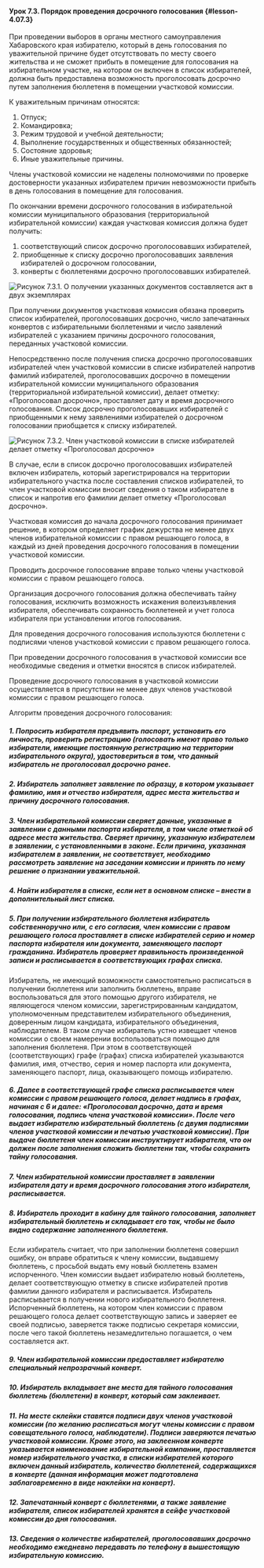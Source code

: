 #### Урок 7.3. Порядок проведения досрочного голосования {#lesson-4.07.3}

При проведении выборов в органы местного самоуправления Хабаровского края избирателю, который в день голосования по уважительной причине будет отсутствовать по месту своего жительства и не сможет прибыть в помещение для голосования на избирательном участке, на котором он включен в список избирателей, должна быть предоставлена возможность проголосовать досрочно путем заполнения бюллетеня в помещении участковой комиссии.

К уважительным причинам относятся:

1. Отпуск;
2. Командировка;
3. Режим трудовой и учебной деятельности;
4. Выполнение государственных и общественных обязанностей;
5. Состояние здоровья;
6. Иные уважительные причины.

Члены участковой комиссии не наделены полномочиями по проверке достоверности указанных избирателем причин невозможности прибыть в день голосования в помещение для голосования.

По окончании времени досрочного голосования в избирательной комиссии муниципального образования (территориальной избирательной комиссии) каждая участковая комиссия должна будет получить:

1. соответствующий список досрочно проголосовавших избирателей,
2. приобщенные к списку досрочно проголосовавших заявления избирателей о досрочном голосовании, 
3. конверты с бюллетенями досрочно проголосовавших избирателей.

![Рисунок 7.3.1. О получении указанных документов составляется акт в двух экземплярах ](./4.07.3.1.svg)

При получении документов участковая комиссия обязана проверить список избирателей, проголосовавших досрочно, число запечатанных конвертов с избирательными бюллетенями и число заявлений избирателей с указанием причины досрочного голосования, переданных участковой комиссии.

Непосредственно после получения списка досрочно проголосовавших избирателей член участковой комиссии в списке избирателей напротив фамилий избирателей, проголосовавших досрочно в помещении избирательной комиссии муниципального образования (территориальной избирательной комиссии), делает отметку: «Проголосовал досрочно», проставляет дату и время досрочного голосования. Список досрочно проголосовавших избирателей с приобщенными к нему заявлениями избирателей о досрочном голосовании приобщается к списку избирателей.

![Рисунок 7.3.2. Член участковой комиссии в списке избирателей делает отметку «Проголосовал досрочно» ](./4.07.3.2.svg)

В случае, если в список досрочно проголосовавших избирателей включен избиратель, который зарегистрировался на территории избирательного участка после составления списков избирателей, то член участковой комиссии вносит сведения о таком избирателе в список и напротив его фамилии делает отметку «Проголосовал досрочно».

Участковая комиссия до начала досрочного голосования принимает решение, в котором определяет график дежурства не менее двух членов избирательной комиссии с правом решающего голоса, в каждый из дней проведения досрочного голосования в помещении участковой комиссии.

Проводить досрочное голосование вправе только члены участковой комиссии с правом решающего голоса.

Организация досрочного голосования должна обеспечивать тайну голосования, исключить возможность искажения волеизъявления избирателя, обеспечивать сохранность бюллетеней и учет голоса избирателя при установлении итогов голосования.

Для проведения досрочного голосования используются бюллетени с подписями членов участковой комиссии с правом решающего голоса.

При проведении досрочного голосования в участковой комиссии все необходимые сведения и отметки вносятся в список избирателей.

Проведение досрочного голосования в участковой комиссии осуществляется в присутствии не менее двух членов участковой комиссии с правом решающего голоса.

Алгоритм проведения досрочного голосования:

##### 1.	Попросить избирателя предъявить паспорт, установить его личность, проверить регистрацию (голосовать имеют право только избиратели, имеющие постоянную регистрацию на территории избирательного округа), удостовериться в том, что данный избиратель не проголосовал досрочно ранее.

##### 2.	Избиратель заполняет заявление по образцу, в котором указывает фамилию, имя и отчество избирателя, адрес места жительства и причину досрочного голосования.

##### 3.	Член избирательной комиссии сверяет данные, указанные в заявлении с данными паспорта избирателя, в том числе отметкой об адресе места жительства. Сверяет причину, указанную избирателем в заявлении, с установленными в законе. Если причина, указанная избирателем в заявлении, не соответствует, необходимо рассмотреть заявление на заседании комиссии и принять по нему решение о признании уважительной.

##### 4.	Найти избирателя в списке, если нет в основном списке – внести в дополнительный лист списка.

##### 5.	При получении избирательного бюллетеня избиратель собственноручно или, с его согласия, член комиссии с правом решающего голоса проставляет в списке избирателей серию и номер паспорта избирателя или документа, заменяющего паспорт гражданина. Избиратель проверяет правильность произведенной записи и расписывается в соответствующих графах списка.

Избиратель, не имеющий возможности самостоятельно расписаться в получении бюллетеня или заполнить бюллетень, вправе воспользоваться для этого помощью другого избирателя, не являющегося членом комиссии, зарегистрированным кандидатом, уполномоченным представителем избирательного объединения, доверенным лицом кандидата, избирательного объединения, наблюдателем. В таком случае избиратель устно извещает членов комиссии о своем намерении воспользоваться помощью для заполнения бюллетеня. При этом в соответствующей (соответствующих) графе (графах) списка избирателей указываются фамилия, имя, отчество, серия и номер паспорта или документа, заменяющего паспорт, лица, оказывающего помощь избирателю.

##### 6.	Далее в соответствующей графе списка расписывается член комиссии с правом решающего голоса, делает надпись в графах, начиная с 6 и далее: «Проголосовал досрочно, дата и время голосования, подпись члена участковой комиссии». После чего выдает избирателю избирательный бюллетень (с двумя подписями членов участковой комиссии и печатью участковой комиссии). При выдаче бюллетеня член комиссии инструктирует избирателя, что он должен после заполнения сложить бюллетени так, чтобы сохранить тайну голосования. 

##### 7.	Член избирательной комиссии проставляет в заявлении избирателя дату и время досрочного голосования этого избирателя, расписывается.

##### 8.	Избиратель проходит в кабину для тайного голосования, заполняет избирательный бюллетень и складывает его так, чтобы не было видно содержание заполненного бюллетеня. 

Если избиратель считает, что при заполнении бюллетеня совершил ошибку, он вправе обратиться к члену комиссии, выдавшему бюллетень, с просьбой выдать ему новый бюллетень взамен испорченного. Член комиссии выдает избирателю новый бюллетень, делает соответствующую отметку в списке избирателей против фамилии данного избирателя и расписывается. Избиратель расписывается в получении нового избирательного бюллетеня. 
Испорченный бюллетень, на котором член комиссии с правом решающего голоса делает соответствующую запись и заверяет ее своей подписью, заверяется также подписью секретаря комиссии, после чего такой бюллетень незамедлительно погашается, о чем составляется акт.

##### 9.	Член избирательной комиссии предоставляет избирателю специальный непрозрачный конверт.

##### 10.	Избиратель вкладывает вне места для тайного голосования бюллетень (бюллетени) в конверт, который сам заклеивает. 

##### 11.	На месте склейки ставятся подписи двух членов участковой комиссии (по желанию расписаться могут члены комиссии с правом совещательного голоса, наблюдатели). Подписи заверяются печатью участковой комиссии. Кроме этого, на заклеенном конверте указывается наименование избирательной кампании, проставляется номер избирательного участка, в списки избирателей которого включен данный избиратель, количество бюллетеней, содержащихся в конверте (данная информация может подготовлена заблаговременно в виде наклейки на конверт).

##### 12.	Запечатанный конверт с бюллетенями, а также заявление избирателя, список избирателей хранятся в сейфе участковой комиссии до дня голосования.

##### 13.	Сведения о количестве избирателей, проголосовавших досрочно необходимо ежедневно передавать по телефону в вышестоящую избирательную комиссию.
